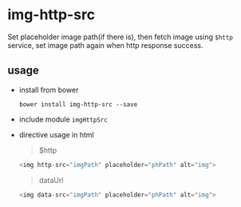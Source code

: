 # img-http-src
Set placeholder image path(if there is), then fetch image using `$http` service, set image path again when http response success.



## usage
- install from bower  

	~~~shell
	bower install img-http-src --save
	~~~
- include module `imgHttpSrc`
- directive usage in html
	
	>$http
	
	~~~javascript
	<img http-src="imgPath" placeholder="phPath" alt="img">
	~~~
	>dataUrl
	
	~~~javascript
	<img data-src="imgPath" placeholder="phPath" alt="img">
	~~~
